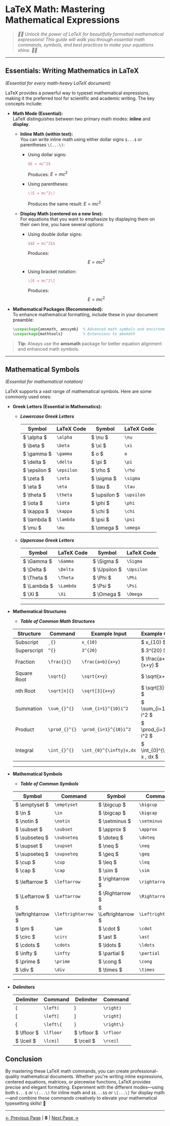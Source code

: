 # **LaTeX Math: Mastering Mathematical Expressions**  

> *🎨✨ Unlock the power of LaTeX for beautifully formatted mathematical expressions! This guide will walk you through essential math commands, symbols, and best practices to make your equations shine. 🚀🔢*

---

## **Essentials: Writing Mathematics in LaTeX**  
*(Essential for every math-heavy LaTeX document)*  

LaTeX provides a powerful way to typeset mathematical expressions, making it the preferred tool for scientific and academic writing. The key concepts include:

- **Math Mode (Essential):**  
  LaTeX distinguishes between two primary math modes: **inline** and **display**.

  - **Inline Math (within text):**  
    You can write inline math using either dollar signs `$...$` or parentheses `\(...\)`:
    - Using dollar signs:
      ```latex
      $E = mc^2$
      ```
      Produces: $E = mc^2$

    - Using parentheses:
      ```latex
      \(E = mc^2\)
      ```
      Produces the same result: $E = mc^2$

  - **Display Math (centered on a new line):**  
    For equations that you want to emphasize by displaying them on their own line, you have several options:
    - Using double dollar signs:
      ```latex
      $$E = mc^2$$
      ```
      Produces:  
      $$
      E = mc^2
      $$

    - Using bracket notation:
      ```latex
      \[E = mc^2\]
      ```
      Produces:  
      $$
      E = mc^2
      $$

- **Mathematical Packages (Recommended):**  
  To enhance mathematical formatting, include these in your document preamble:
  ```latex
  \usepackage{amsmath, amssymb}  % Advanced math symbols and environments
  \usepackage{mathtools}         % Extensions to amsmath
  ```
  
> **Tip:** Always use the **amsmath** package for better equation alignment and enhanced math symbols.

---

## **Mathematical Symbols**  
*(Essential for mathematical notation)*  

LaTeX supports a vast range of mathematical symbols. Here are some commonly used ones:

- **Greek Letters (Essential in Mathematics):**  

    - ***Lowercase Greek Letters***

      | Symbol | LaTeX Code | Symbol | LaTeX Code |
      |--------|-----------|--------|-----------|
      | $ \alpha $ | `\alpha` | $ \nu $ | `\nu` |
      | $ \beta $ | `\beta` | $ \xi $ | `\xi` |
      | $ \gamma $ | `\gamma` | $ o $ | `o` |
      | $ \delta $ | `\delta` | $ \pi $ | `\pi` |
      | $ \epsilon $ | `\epsilon` | $ \rho $ | `\rho` |
      | $ \zeta $ | `\zeta` | $ \sigma $ | `\sigma` |
      | $ \eta $ | `\eta` | $ \tau $ | `\tau` |
      | $ \theta $ | `\theta` | $ \upsilon $ | `\upsilon` |
      | $ \iota $ | `\iota` | $ \phi $ | `\phi` |
      | $ \kappa $ | `\kappa` | $ \chi $ | `\chi` |
      | $ \lambda $ | `\lambda` | $ \psi $ | `\psi` |
      | $ \mu $ | `\mu` | $ \omega $ | `\omega` |

    - ***Uppercase Greek Letters***

      | Symbol | LaTeX Code | Symbol | LaTeX Code |
      |--------|-----------|--------|-----------|
      | $ \Gamma $ | `\Gamma` | $ \Sigma $ | `\Sigma` |
      | $ \Delta $ | `\Delta` | $ \Upsilon $ | `\Upsilon` |
      | $ \Theta $ | `\Theta` | $ \Phi $ | `\Phi` |
      | $ \Lambda $ | `\Lambda` | $ \Psi $ | `\Psi` |
      | $ \Xi $ | `\Xi` | $ \Omega $ | `\Omega` |

      ---

- **Mathematical Structures**

    - ***Table of Common Math Structures***

    | Structure | Command | Example Input | Example Output |
    |-----------|---------|--------------|---------------|
    | Subscript | `_{}` | `x_{10}` | $ x_{10} $ |
    | Superscript | `^{}` | `3^{20}` | $ 3^{20} $ |
    | Fraction | `\frac{}{}` | `\frac{a+b}{x+y}` | $ \frac{a+b}{x+y} $ |
    | Square Root | `\sqrt{}` | `\sqrt{x+y}` | $ \sqrt{x+y} $ |
    | nth Root | `\sqrt[n]{}` | `\sqrt[3]{x+y}` | $ \sqrt[3]{x+y} $ |
    | Summation | `\sum_{}^{}` | `\sum_{i=1}^{10}i^2` | $ \sum_{i=1}^{10} i^2 $ |
    | Product | `\prod_{}^{}` | `\prod_{i=1}^{10}i^2` | $ \prod_{i=1}^{10} i^2 $ |
    | Integral | `\int_{}^{}` | `\int_{0}^{\infty}x,dx` | $ \int_{0}^{\infty} x \, dx $ |

    ---

- **Mathematical Symbols**

    - ***Table of Common Symbols***

    | Symbol | Command | Symbol | Command |
    |--------|---------|--------|---------|
    | $ \emptyset $ | `\emptyset` | $ \bigcup $ | `\bigcup` |
    | $ \in $ | `\in` | $ \bigcap $ | `\bigcap` |
    | $ \notin $ | `\notin` | $ \setminus $ | `\setminus` |
    | $ \subset $ | `\subset` | $ \approx $ | `\approx` |
    | $ \subseteq $ | `\subseteq` | $ \doteq $ | `\doteq` |
    | $ \supset $ | `\supset` | $ \neq $ | `\neq` |
    | $ \supseteq $ | `\supseteq` | $ \geq $ | `\geq` |
    | $ \cup $ | `\cup` | $ \leq $ | `\leq` |
    | $ \cap $ | `\cap` | $ \sim $ | `\sim` |
    | $ \leftarrow $ | `\leftarrow` | $ \rightarrow $ | `\rightarrow` |
    | $ \Leftarrow $ | `\Leftarrow` | $ \Rightarrow $ | `\Rightarrow` |
    | $ \leftrightarrow $ | `\leftrightarrow` | $ \Leftrightarrow $ | `\Leftrightarrow` |
    | $ \pm $ | `\pm` | $ \cdot $ | `\cdot` |
    | $ \circ $ | `\circ` | $ \ast $ | `\ast` |
    | $ \cdots $ | `\cdots` | $ \ldots $ | `\ldots` |
    | $ \infty $ | `\infty` | $ \partial $ | `\partial` |
    | $ \prime $ | `\prime` | $ \cong $ | `\cong` |
    | $ \div $ | `\div` | $ \times $ | `\times` |

    ---

- **Delimiters**

    | Delimiter | Command | Delimiter | Command |
    |-----------|---------|-----------|---------|
    | ( | `\left(` | ) | `\right)` |
    | [ | `\left[` | ] | `\right]` |
    | { | `\left\{` | } | `\right\}` |
    | $ \lfloor $ | `\lfloor` | $ \rfloor $ | `\rfloor` |
    | $ \lceil $ | `\lceil` | $ \rceil $ | `\rceil` |









































<!--

- **Operators (Essential in Calculations):**  
  - Summation:  
    ```latex
    \sum_{i=1}^{n} i
    ```
    → Produces: $\sum_{i=1}^{n} i$  

  - Product:  
    ```latex
    \prod_{i=1}^{n} i
    ```
    → Produces: $\prod_{i=1}^{n} i$  

  - Integral:  
    ```latex
    \int_{a}^{b} f(x) dx
    ```
    → Produces: $\int_{a}^{b} f(x) dx$

- **Relations (Commonly Used):**  
  ```latex
  \leq, \geq, \neq, \approx, \equiv
  ```
  Produces:  
  *≤, ≥, ≠, ≈, ≡*

> **Tip:** Use `\not` before any symbol to negate it. For example, `\not\equiv` produces *≢*.

---

## **Fractions, Exponents, and Roots**  
*(Essential for basic mathematical expressions)*  

- **Fractions (Essential in Equations):**  
  ```latex
  \frac{a}{b}
  ```
  Produces: $\frac{a}{b}$

- **Exponents and Indices (Used in Powers and Logarithms):**  
  ```latex
  x^{n}, \quad y_{m}
  ```
  Produces: $x^n, \; y_m$

- **Square and nth Roots (Used in Algebra):**  
  ```latex
  \sqrt{x}, \quad \sqrt[n]{y}
  ```
  Produces: $\sqrt{x}, \; \sqrt[n]{y}$

---

## **Matrices and Arrays**  
*(Essential for Linear Algebra and Data Representation)*  

- **Basic Matrix Structure:**  
  ```latex
  \begin{bmatrix} a & b \\ c & d \end{bmatrix}
  ```
  Produces:  
  $$
  \begin{bmatrix} a & b \\ c & d \end{bmatrix}
  $$

- **Other Matrix Types:**  
  You can also use:
  ```latex
  \begin{pmatrix} ... \end{pmatrix}  % Parentheses
  \begin{vmatrix} ... \end{vmatrix}  % Single vertical bars (for determinants)
  \begin{Vmatrix} ... \end{Vmatrix}  % Double vertical bars
  ```
  
> **Tip:** Use the `\array` environment for custom column formatting within equations.

---

## **Aligning Equations**  
*(Highly recommended for multi-line equations)*  

- **Using `align` for Multi-line Equations:**  
  ```latex
  \begin{align}
  E &= mc^2 \\
  F &= ma
  \end{align}
  ```
  Produces:  
  $$
  \begin{align}
  E &= mc^2 \\
  F &= ma
  \end{align}
  $$

- **Equation Numbering:**  
  To automatically number an equation, use:
  ```latex
  \begin{equation}
  E = mc^2
  \end{equation}
  ```
  Produces a numbered equation:
  $$
  E = mc^2 \tag{1}
  $$

- **Disabling Equation Numbering (Optional):**  
  If you prefer the equation without a number, use:
  ```latex
  \begin{equation*}
  E = mc^2
  \end{equation*}
  ```

---

## **Derivatives, Integrals, and Limits**  
*(Essential in Calculus and Physics)*  

- **Derivatives:**  
  ```latex
  \frac{d}{dx} f(x)
  ```
  Produces: $\frac{d}{dx} f(x)$

- **Integrals:**  
  ```latex
  \int_0^\infty e^{-x} dx
  ```
  Produces: $\int_0^\infty e^{-x} dx$

- **Limits:**  
  ```latex
  \lim_{x \to 0} \frac{\sin x}{x}
  ```
  Produces: $\lim_{x \to 0} \frac{\sin x}{x}$

> **Tip:** Use `\displaystyle` inside inline math to ensure full-sized integral symbols, e.g.,  
> ```latex
> \displaystyle \int_0^\infty e^{-x} dx
> ```

Produces: $\displaystyle \int_0^\infty e^{-x} dx$


---

## **Summation and Product Notation**  
*(Essential in Series and Probability Theory)*  

- **Summation:**  
  ```latex
  \sum_{i=1}^{n} i^2
  ```
  Produces: $\sum_{i=1}^{n} i^2$

- **Product Notation:**  
  ```latex
  \prod_{i=1}^{n} i
  ```
  Produces: $\prod_{i=1}^{n} i$

---

## **Cases and Piecewise Functions**  
*(Useful in Piecewise Defined Functions)*  

To define piecewise functions, use the `cases` environment:
```latex
f(x) =
\begin{cases} 
x^2, & x > 0 \\
-x,  & x \leq 0
\end{cases}
```
Produces:  
$$
f(x) =
\begin{cases} 
x^2, & x > 0 \\
-x,  & x \leq 0
\end{cases}
$$

---

## **Referencing Equations**  
*(Optional but useful in long documents)*  

To refer to equations within your document:
- **Label the Equation:**
  ```latex
  \begin{equation}
  E = mc^2
  \label{eq:energy}
  \end{equation}
  ```
- **Reference It Later:**
  ```latex
  As seen in Equation \eqref{eq:energy}, energy is proportional to mass.
  ```

---

## **Additional Topics and Good Commands**

### **Finding Mathematical Symbols**

When you’re not sure which command produces a particular symbol, consider these options:
- **Detexify:** Draw the symbol, and the tool suggests the corresponding LaTeX command.
- **Comprehensive LaTeX Symbols List:** Refer to an online list or use the `unicode-math` package for supported symbols.
- **Common Math Symbols Website:** Many sites list frequently used math symbols for quick lookup.

---

### **Packages Available for Advanced Mathematics**

Sometimes the standard LaTeX features need extra power. Consider these packages:
- **amsmath:**  
  Essential for advanced mathematical formatting. It provides environments like `align`, `eqnarray`, and more.
- **mathtools:**  
  An extension of amsmath that offers additional symbols and tools. It loads amsmath automatically.
- **amssymb:**  
  Adds many extra symbols that are useful for complex equations.
- **Font Packages:**  
  Use various font packages to change the style of mathematical symbols (refer to TeX StackExchange for recommendations).

> **Remember:** Load packages in your preamble using:
> ```latex
> \usepackage{amsmath, amssymb, mathtools}
> ```

---

### **Creating New Symbols**

If you need a custom symbol that isn’t available by default, you can create one. For example:
```latex
\documentclass{article}
\usepackage{graphicx,amsmath,amssymb}
\DeclareRobustCommand{\diamondtimes}{%
  \mathbin{\text{\rotatebox[origin=c]{45}{$\boxplus$}}}%
}
\begin{document}
$a\diamondtimes b$
\end{document}
```

This defines a new command `\diamondtimes` that rotates an existing symbol to create a unique operator.

---

### **Tips for Writing Complex Equations**

- **Adding Text Within Equations:**  
  Use the `\text{...}` command from amsmath:
  ```latex
  \(\text{for all } x \in \mathbb{R}\)
  ```
- **Spacing:**  
  To add horizontal space, use:
  ```latex
  \quad
  ```
  Example: `$2x \quad \cos x$`

- **Superscripts and Subscripts:**  
  For longer expressions, always group with curly braces:
  ```latex
  x^{2n+1}, \quad x_{ij}
  ```

- **Moving Items Over/Under Symbols:**  
  Use `\overset{top}{expression}` or `\underset{bottom}{expression}`:
  ```latex
  \overset{\rightarrow}{x}
  ```
  *Requires amsmath.*

---
-->
## **Conclusion**  
By mastering these LaTeX math commands, you can create professional-quality mathematical documents. Whether you're writing inline expressions, centered equations, matrices, or piecewise functions, LaTeX provides precise and elegant formatting. Experiment with the different modes—using both `$...$` or `\(...\)` for inline math and `$$...$$` or `\[...\]` for display math—and combine these commands creatively to elevate your mathematical typesetting skills! 🚀

---

[← Previous Page](<List,Comments & Spacing, Special Characters.md>) | **8** | [Next Page →]()
